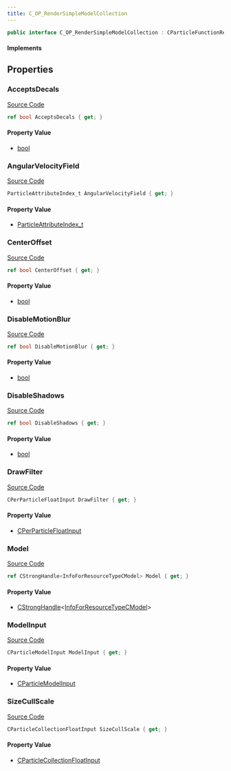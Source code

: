 ```yaml
---
title: C_OP_RenderSimpleModelCollection
---
```


```csharp
public interface C_OP_RenderSimpleModelCollection : CParticleFunctionRenderer, CParticleFunction, ISchemaClass<CParticleFunction>, ISchemaClass<CParticleFunctionRenderer>, ISchemaClass<C_OP_RenderSimpleModelCollection>, ISchemaField, ISchemaClass, INativeHandle
```

#### Implements

## Properties

### AcceptsDecals

[Source Code](https://github.com/swiftly-solution/swiftlys2/blob/main/managed/src/SwiftlyS2.Generated/Schemas/Interfaces/C_OP_RenderSimpleModelCollection.cs#L29)

```csharp
ref bool AcceptsDecals { get; }
```

#### Property Value

- [bool](https://learn.microsoft.com/dotnet/api/system.boolean)

### AngularVelocityField

[Source Code](https://github.com/swiftly-solution/swiftlys2/blob/main/managed/src/SwiftlyS2.Generated/Schemas/Interfaces/C_OP_RenderSimpleModelCollection.cs#L33)

```csharp
ParticleAttributeIndex_t AngularVelocityField { get; }
```

#### Property Value

- [ParticleAttributeIndex_t](/docs/api/shared/schemadefinitions/particleattributeindex_t)

### CenterOffset

[Source Code](https://github.com/swiftly-solution/swiftlys2/blob/main/managed/src/SwiftlyS2.Generated/Schemas/Interfaces/C_OP_RenderSimpleModelCollection.cs#L17)

```csharp
ref bool CenterOffset { get; }
```

#### Property Value

- [bool](https://learn.microsoft.com/dotnet/api/system.boolean)

### DisableMotionBlur

[Source Code](https://github.com/swiftly-solution/swiftlys2/blob/main/managed/src/SwiftlyS2.Generated/Schemas/Interfaces/C_OP_RenderSimpleModelCollection.cs#L27)

```csharp
ref bool DisableMotionBlur { get; }
```

#### Property Value

- [bool](https://learn.microsoft.com/dotnet/api/system.boolean)

### DisableShadows

[Source Code](https://github.com/swiftly-solution/swiftlys2/blob/main/managed/src/SwiftlyS2.Generated/Schemas/Interfaces/C_OP_RenderSimpleModelCollection.cs#L25)

```csharp
ref bool DisableShadows { get; }
```

#### Property Value

- [bool](https://learn.microsoft.com/dotnet/api/system.boolean)

### DrawFilter

[Source Code](https://github.com/swiftly-solution/swiftlys2/blob/main/managed/src/SwiftlyS2.Generated/Schemas/Interfaces/C_OP_RenderSimpleModelCollection.cs#L31)

```csharp
CPerParticleFloatInput DrawFilter { get; }
```

#### Property Value

- [CPerParticleFloatInput](/docs/api/shared/schemadefinitions/cperparticlefloatinput)

### Model

[Source Code](https://github.com/swiftly-solution/swiftlys2/blob/main/managed/src/SwiftlyS2.Generated/Schemas/Interfaces/C_OP_RenderSimpleModelCollection.cs#L19)

```csharp
ref CStrongHandle<InfoForResourceTypeCModel> Model { get; }
```

#### Property Value

- [CStrongHandle](/docs/api/shared/natives/cstronghandle-1)<[InfoForResourceTypeCModel](/docs/api/shared/schemadefinitions/infoforresourcetypecmodel)>

### ModelInput

[Source Code](https://github.com/swiftly-solution/swiftlys2/blob/main/managed/src/SwiftlyS2.Generated/Schemas/Interfaces/C_OP_RenderSimpleModelCollection.cs#L21)

```csharp
CParticleModelInput ModelInput { get; }
```

#### Property Value

- [CParticleModelInput](/docs/api/shared/schemadefinitions/cparticlemodelinput)

### SizeCullScale

[Source Code](https://github.com/swiftly-solution/swiftlys2/blob/main/managed/src/SwiftlyS2.Generated/Schemas/Interfaces/C_OP_RenderSimpleModelCollection.cs#L23)

```csharp
CParticleCollectionFloatInput SizeCullScale { get; }
```

#### Property Value

- [CParticleCollectionFloatInput](/docs/api/shared/schemadefinitions/cparticlecollectionfloatinput)

